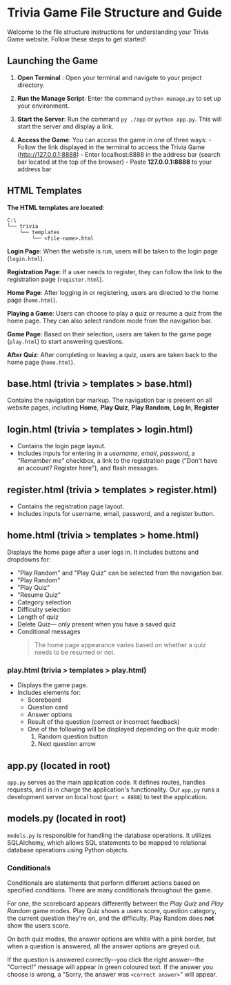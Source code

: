<!-- AN: This shouldn't be in the root directory and should be named more semantically. -->
<!-- AN: Is this the user-targeted or dev-targeted doc? If it is the user-targeted one, add instructions to clone the repository -->

<!-- AF: will send this over to philip's branch -->

# Trivia Game File Structure and Guide

 <!-- AN: Consider renaming this heading "Trivia Game File Structure and Guide" or something similarly more meaningful... like the filename. -->
 <!-- AF: Done! -->

Welcome to the file structure instructions for understanding your Trivia Game website. Follow these steps to get started!

## Launching the Game

1. **Open Terminal** <!-- AN: Any terminal can be used, not just Terminal -->: Open your terminal and navigate to your project directory.

2. **Run the Manage Script**: Enter the command `python manage.py` to set up your environment. <!-- AN: Please mention and describe the options/flags, including -h. manage.py does not set up the environment. python/py/python3 -m venv <venv_directory_name> does. Please also mention that. -->

3. **Start the Server**: Run the command `py ./app` or `python app.py`. <!-- AN: python app.py is more common. Please also use python, py or python3 consistently --> This will start the server and display a link.

4. **Access the Game**: You can access the game in one of three ways: - Follow the link displayed in the terminal to access the Trivia Game (http://127.0.0.1:8888) - Enter localhost:8888 in the address bar (search bar located at the top of the browser) - Paste **127.0.0.1:8888** to your address bar

<!-- AN: The primary instruction should be to open a web browser and enter localhost:<PORT> or 127.0.0.1:<PORT>. Information on which port should also be provided. -->
<!-- AF: Done! -->
<!-- AN: Information on which port should also be provided. -->
<!-- AN: Please explain the generate_env_file.py script and its options/flags. -->
<!-- AF: philip should have that on his file -->

## HTML Templates

**The HTML templates are located**:

```
C:\
└── trivia
    └── templates
        └── <file-name>.html
```

<!--  AN: Only C:\ if you put it there! Should be the project root -->

<!-- AN: These are all templates, not pages! Explain when the templates are used and their content/variables, and maybe the routes that interact with them, not the pages themselves. -->

**Login Page**: When the website is run, users will be taken to the login page (`login.html`).

**Registration Page**: If a user needs to register, they can follow the link to the registration page (`register.html`).

**Home Page**: After logging in or registering, users are directed to the home page (`home.html`).

**Playing a Game**: Users can choose to play a quiz or resume a quiz from the home page. They can also select random mode from the navigation bar.

**Game Page**: Based on their selection, users are taken to the game page (`play.html`) to start answering questions.

**After Quiz**: After completing or leaving a quiz, users are taken back to the home page (`home.html`).

## base.html (trivia > templates > base.html) <!-- AN: These should be under the Templates section above -->

Contains the navigation bar markup. The navigation bar is present on all website pages, including **Home**, **Play Quiz**, **Play Random**, **Log In**, **Register**

## login.html (trivia > templates > login.html) <!-- AN: These should be under the Templates section above -->

- Contains the login page layout. <!-- AN: Not really a list and it is inconsistent with the base.html section above. -->
- Includes inputs for entering in a _username_, _email_, _password_, a _"Remember me"_ checkbox, a link to the registration page ("Don't have an account? Register here"), and flash messages. <!-- AN: check grammar. -->

## register.html (trivia > templates > register.html) <!-- AN: These should be under the Templates section above -->

- Contains the registration page layout.
- Includes inputs for username, email, password, and a register button.

## home.html (trivia > templates > home.html) <!-- AN: These should be under the Templates section above -->

Displays the home page after a user logs in.
It includes buttons and dropdowns for: <!-- AN: Mention the conditional. There is also a Delete Quiz button sometimes. Jas will also make a Play Random button; please mention that. -->

- "Play Random" and "Play Quiz" can be selected from the navigation bar.
- "Play Random"
- "Play Quiz"
- "Resume Quiz"
- Category selection
- Difficulty selection
- Length of quiz
- Delete Quiz— only present when you have a saved quiz
- Conditional messages
  > The home page appearance varies based on whether a quiz needs to be resumed or not.

### play.html (trivia > templates > play.html)

- Displays the game page.
- Includes elements for:
  - Scoreboard
  - Question card
  - Answer options
  - Result of the question (correct or incorrect feedback)
  - One of the following will be displayed depending on the quiz mode:
    1.  Random question button
    2.  Next question arrow

## app.py (located in root) <!-- Use heading levels to organize all files in a structure similar to the project structure: root, data, trivia, tests, etc. -->

`app.py` serves as the main application code. It defines routes, handles requests, and is in charge the application's functionality.
Our `app,py` <!-- AN: app.py --> runs a development server on local host (`port = 8888`) to test the application. <!-- AN: not always 8888 -->

## models.py (located in root)

`models.py` is responsible for handling the database operations. It utilizes SQLAlchemy, which allows SQL statements to be mapped to relational database operations using Python objects. <!-- AN: Check Philip's breakdown. I like his detailed approach and description. Agree on something. -->

### Conditionals <!-- This information can be put into individual templates' sections, but not really necessary. It definitely shouldn't be a subheading of models.py -->

Conditionals are statements that perform different
actions based on specified conditions. There are many conditionals throughout the game.

For one, the scoreboard appears differently between the _Play Quiz_ and _Play Random_ game modes. Play Quiz shows a users score, question category, the current question they're on, and the difficulty. Play Random does **not** show the users score.

On both quiz modes, the answer options are white with a pink border, but when a question is answered, all the answer options are greyed out.

If the question is answered correctly--you click the right answer--the "Correct!" message will appear in green coloured text. If the answer you choose is wrong, a "Sorry, the answer was `<correct answer>`" will appear.

<!-- AN: Describe the relationships and the class methods -->

<!-- AN: General notes: -->
<!-- AN: Rework the headings. They could be organized like the actual directory structure (root, trivia, tests, data...) -->
